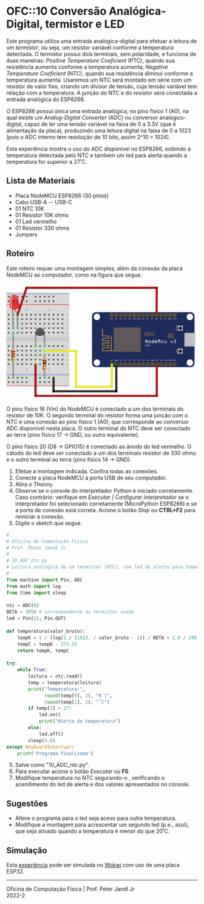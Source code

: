 # OFC::10 Conversão Analógica-Digital, termistor e LED

Este programa utiliza uma entrada analógica-digital para efetuar a leitura de um *termistor*, ou seja, um resistor variável conforme a temperatura detectada. O termistor possui dois terminais, sem polaridade, e funciona de duas maneiras: *Positive Temperature Coeficient* (PTC), quando sua resistência aumenta conforme a temperatura aumenta; *Negative Temperature Coeficient* (NTC), quando sua resistência diminui conforme a temperatura aumenta. Usaremos um NTC será montado em série com um resistor de valor fixo, criando um divisor de tensão, cuja tensão variável tem relação com a temperatura. A junção do NTC e do resistor será conectada a entrada analógica do ESP8266.

O ESP8266 possui única uma entrada analógica, no pino físico 1 (A0), na qual existe um *Analog-Digital Converter* (ADC) ou conversor analógico-digital, capaz de ler uma tensão variável na faixa de 0 a 3.3V (que é alimentação da placa), produzindo uma leitura digital na faixa de 0 a 1023 (pois o ADC interno tem resolução de 10 bits, assim 2^10 = 1024).

Esta experiência mostra o uso do ADC disponível no ESP8266, exibindo a temperatura detectada pelo NTC e também um led para alerta quando a temperatura for superior a 27˚C.

## Lista de Materiais

* Placa NodeMCU ESP8266 (30 pinos)
* Cabo USB-A -- USB-C
* 01 NTC 10K
* 01 Resistor 10K ohms
* 01 Led vermelho
* 01 Resistor 330 ohms
* Jumpers

## Roteiro

Este roteiro requer uma montagem simples, além da conexão da placa NodeMCU ao computador, como na figura que segue.

![Circuito 10 ADC NTC](https://github.com/pjandl/ocf/blob/main/T-2022-2/figuras/10_ADC_ntc.png)

O pino físico 16 (Vin) do NodeMCU é conectado a um dos terminais do resistor de 10K. O segundo terminal do resistor forma uma junção com o NTC e uma conexão ao pino físico 1 (A0), que corresponde ao conversor ADC disponível nesta placa. O outro terminal do NTC deve ser conectado ao terra (pino físico 17 -> GND, ou outro equivalente).

O pino físico 20 (D8 -> GPIO15) é conectado ao ânodo do led vermelho. O cátodo do led deve ser conectado a um dos terminais resistor de 330 ohms e o outro terminal ao terra (pino físico 14 -> GND).

1. Efetue a montagem indicada. Confira todas as conexões.
2. Conecte a placa NodeMCU à porta USB de seu computador.
3. Abra o Thonny.
4. Observe se o console do interpretador Python é iniciado corretamente. Caso contrário: verifique em *Executar | Configurar interpretador* se o interpretador foi selecionado corretamente (MicroPython ESP8266) e se a porta de conexão está correta. Acione o botão *Stop* ou **CTRL+F2** para reiniciar a conexão.
5. Digite o sketch que segue.

```python
#
# Oficina de Computação Física
# Prof. Peter Jandl Jr
#
# 10_ADC_ntc.py
# Leitura analógica de um termistor (NTC), com led de alerta para temperatura alta.
#
from machine import Pin, ADC
from math import log
from time import sleep

ntc = ADC(0)
BETA = 3950 # correspondente ao termistor usado
led = Pin(15, Pin.OUT)

def temperatura(valor_bruto):
    tempK = 1 / (log(1 / (1023. / valor_bruto - 1)) / BETA + 1.0 / 298.15)
    tempC = tempK - 273.15
    return tempK, tempC

try:
    while True:
        leitura = ntc.read()
        temp = temperatura(leitura)
        print("Temperatura:",
              round(temp[0], 2), "K |",
              round(temp[1], 2), "˚C")
        if temp[1] > 27:
            led.on()
            print("Alerta de temperatura")
        else:
            led.off()
        sleep(4.0)
except KeyboardInterrupt:
    print('Programa finalizado')


```

5. Salve como "10_ADC_ntc.py".
6. Para executar acione o botão *Executar* ou **F5**.
7. Modifique temperatura no NTC segurando-o , verificando o acendimento do led de alerta e dos valores apresentados no console.

## Sugestões

* Altere o programa para o led seja aceso para outra temperatura.
* Modifique a montagem para acrescentar um segundo led (p.e., azul), que seja ativado quando a temperatura é menor do que 20˚C.

## Simulação

Esta [experiência](https://wokwi.com/projects/346510631510213204) pode ser simulada no [Wokwi](https://wokwi.com/projects/346510631510213204) com uso de uma placa ESP32.

---

Oficina de Computação Física | Prof. Peter Jandl Jr
<br/>2022-2
